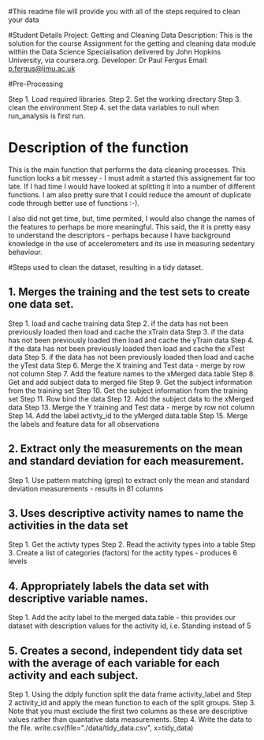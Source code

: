 #This readme file will provide you with all of the steps required to clean your data

#Student Details
Project:      Getting and Cleaning Data
Description:  This is the solution for the course Assignment for the
              getting and cleaning data module within the Data Science 
              Specialisation delivered by John Hopkins University, via 
              coursera.org.
Developer:    Dr Paul Fergus
Email:        p.fergus@ljmu.ac.uk

#Pre-Processing

Step 1. Load required libraries. 
Step 2. Set the working directory
Step 3. clean the environment
Step 4. set the data variables to null when run_analysis is first run.

# Description of the function

This is the main function that performs the data cleaning processes. This 
function looks a bit messey - I must admit a started this assignement far
too late. If I had time I would have looked at splitting it into a number
of different functions. I am also pretty sure that I could reduce the
amount of duplicate code through better use of functions :-). 

I also did not get time, but, time permited, I would also change the
names of the features to perhaps be more meaningful. This said, the it is 
pretty easy to understand the descriptors - perhaps because I have 
background knowledge in the use of accelerometers and its use in 
measuring sedentary behaviour. 

#Steps used to clean the dataset, resulting in a tidy dataset.


## 1. Merges the training and the test sets to create one data set.

Step 1.   load and cache training data
Step 2.   if the data has not been previously loaded then load and cache the 
          xTrain data
Step 3.   if the data has not been previously loaded then load and cache the 
          yTrain data
Step 4.   if the data has not been previously loaded then load and cache the 
          xTest data
Step 5.   if the data has not been previously loaded then load and cache the 
          yTest data
Step 6.   Merge the X training and Test data - merge by row not column
Step 7.   Add the feature names to the xMerged data.table
Step 8.   Get and add subject data to merged file
Step 9.   Get the subject information from the training set
Step 10.  Get the subject information from the training set
Step 11.  Row bind the data
Step 12.  Add the subject data to the xMerged data
Step 13.  Merge the Y training and Test data - merge by row not column
Step 14.  Add the label activty_id to the yMerged data.table
Step 15.  Merge the labels and feature data for all observations
  
## 2. Extract only the measurements on the mean and standard deviation for each measurement. 

Step 1.   Use pattern matching (grep) to extract only the mean and standard 
          deviation measurements - results in 81 columns
          
## 3. Uses descriptive activity names to name the activities in the data set

Step 1. Get the activty types
Step 2. Read the activity types into a table
Step 3. Create a list of categories (factors) for the actity types - produces 
        6 levels
  
## 4. Appropriately labels the data set with descriptive variable names. 
Step 1. Add the acity label to the merged data.table - this provides our dataset
        with description values for the activity id, i.e. Standing instead of 5

## 5. Creates a second, independent tidy data set with the average of each variable for each activity and each subject. 
  
Step 1. Using the ddply function split the data frame activity_label and 
Step 2  activity_id and apply the mean function to each of the split groups. 
Step 3. Note that you must exclude the first two columns as these are descriptive
        values rather than quantative data measurements.
Step 4. Write the data to the file. 
  write.csv(file="./data/tidy_data.csv", x=tidy_data)